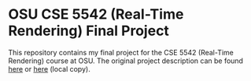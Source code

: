 # OSU CSE 5542 (Real-Time Rendering) Final Project

This repository contains my final project for the CSE 5542 (Real-Time
Rendering) course at OSU. The original project description can be found
[here](http://web.cse.ohio-state.edu/~shen.94/5542/Site/Lab5.html) or
[here](./assigment.html) (local copy).

